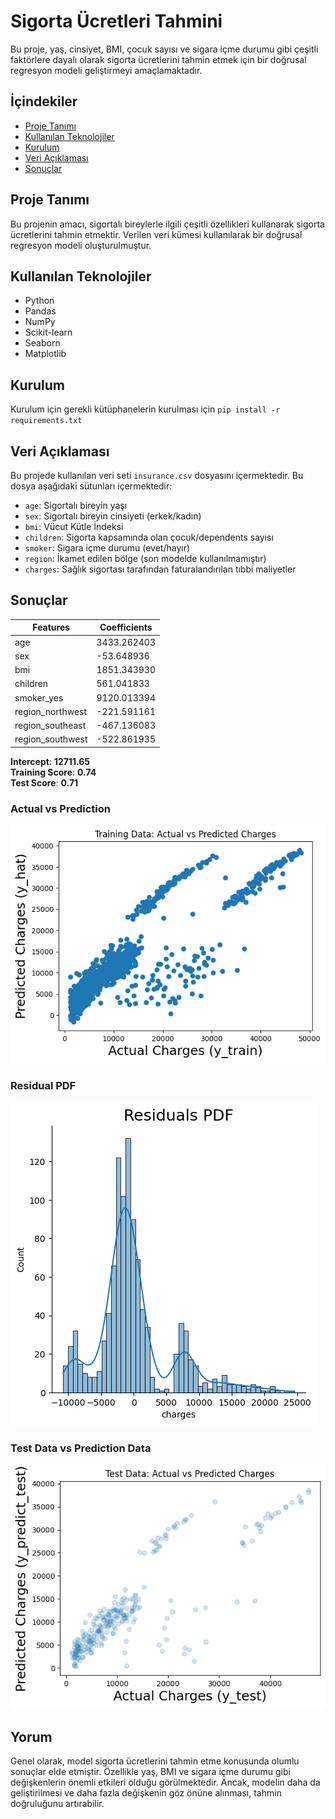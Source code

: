 # Sigorta Ücretleri Tahmini

Bu proje, yaş, cinsiyet, BMI, çocuk sayısı ve sigara içme durumu gibi çeşitli faktörlere dayalı olarak sigorta ücretlerini tahmin etmek için bir doğrusal regresyon modeli geliştirmeyi amaçlamaktadır.


## İçindekiler

- [Proje Tanımı](#proje-tanımı)
- [Kullanılan Teknolojiler](#kullanılan-teknolojiler)
- [Kurulum](#kurulum)
- [Veri Açıklaması](#veri-açıklaması)
- [Sonuçlar](#sonuclar)

## Proje Tanımı
Bu projenin amacı, sigortalı bireylerle ilgili çeşitli özellikleri kullanarak sigorta ücretlerini tahmin etmektir. Verilen veri kümesi kullanılarak bir doğrusal regresyon modeli oluşturulmuştur.

## Kullanılan Teknolojiler
- Python
- Pandas
- NumPy
- Scikit-learn
- Seaborn
- Matplotlib

## Kurulum

Kurulum için gerekli kütüphanelerin kurulması için ```pip install -r requirements.txt ```


## Veri Açıklaması
Bu projede kullanılan veri seti `insurance.csv` dosyasını içermektedir. Bu dosya aşağıdaki sütunları içermektedir:
- `age`: Sigortalı bireyin yaşı
- `sex`: Sigortalı bireyin cinsiyeti (erkek/kadın)
- `bmi`: Vücut Kütle İndeksi
- `children`: Sigorta kapsamında olan çocuk/dependents sayısı
- `smoker`: Sigara içme durumu (evet/hayır)
- `region`: İkamet edilen bölge (son modelde kullanılmamıştır)
- `charges`: Sağlık sigortası tarafından faturalandırılan tıbbi maliyetler

## Sonuçlar

|   Features          |    Coefficients    |
|---------------------|---------------------|
| age                 | 3433.262403         |
| sex                 | -53.648936          |
| bmi                 | 1851.343930         |
| children            | 561.041833          |
| smoker_yes          | 9120.013394         |
| region_northwest    | -221.591161         |
| region_southeast     | -467.136083        |
| region_southwest     | -522.861935        |


__Intercept__: **12711.65** <br>
__Training Score__: **0.74** <br>
__Test Score__: **0.71** <br>


### Actual vs Prediction
![Actual vs Prediction](assets/ActualvsPrediction.png)

### Residual PDF
![Residual PDF](assets/ResidualPDF.png)


### Test Data vs Prediction Data
![Test vs Prediction Data](assets/testdatavspredictiondata.png)


## Yorum 
Genel olarak, model sigorta ücretlerini tahmin etme konusunda olumlu sonuçlar elde etmiştir. Özellikle yaş, BMI ve sigara içme durumu gibi değişkenlerin önemli etkileri olduğu görülmektedir. Ancak, modelin daha da geliştirilmesi ve daha fazla değişkenin göz önüne alınması, tahmin doğruluğunu artırabilir.